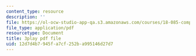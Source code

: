 ```yaml
---
content_type: resource
description: ''
file: https://ol-ocw-studio-app-qa.s3.amazonaws.com/courses/18-085-computational-science-and-engineering-i-fall-2008/12d7d4b7945fa7cf252ba995146d27d7_0oBJN8F616U.pdf
file_type: application/pdf
resourcetype: Document
title: 3play pdf file
uid: 12d7d4b7-945f-a7cf-252b-a995146d27d7
---
```

